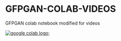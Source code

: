 # GFPGAN-COLAB-VIDEOS
GFPGAN colab notebook modified for videos

<a href="https://colab.research.google.com/drive/1_Vl60DD697gXJv6UoUxjrQXPOjo-R6a9?usp=sharing"><img src="https://colab.research.google.com/assets/colab-badge.svg" alt="google colab logo"></a>;


